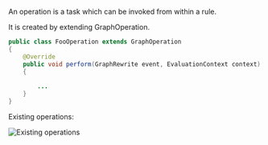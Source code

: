 An operation is a task which can be invoked from within a rule.

It is created by extending GraphOperation.

```java
public class FooOperation extends GraphOperation
{
    @Override
    public void perform(GraphRewrite event, EvaluationContext context)
    {
        
        ...
    }
}
````

Existing operations:

![Existing operations](img/GraphOperationSubtypes.png)